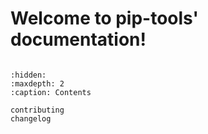# Welcome to pip-tools' documentation!

```{include} ../README.rst

```

```{toctree}
:hidden:
:maxdepth: 2
:caption: Contents

contributing
changelog
```
